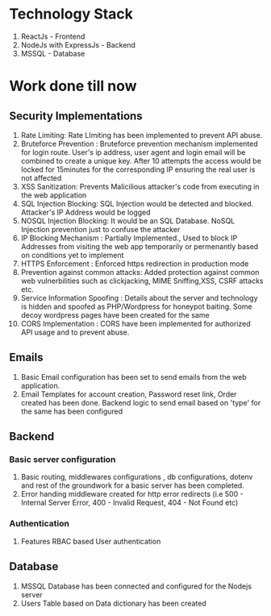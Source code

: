 # Technology Stack
1. ReactJs - Frontend
2. NodeJs with ExpressJs - Backend
3. MSSQL - Database
   
# Work done till now

## Security Implementations

1. Rate Limiting: Rate LImiting has been implemented to prevent API abuse.
2. Bruteforce Prevention : Bruteforce prevention mechanism implemented for login route. User's ip address, user agent and login email will be combined to create a unique key. After 10 attempts the access would be locked for 15minutes for the corresponding IP ensuring the real user is not affected
3. XSS Sanitization: Prevents Malicilious attacker's code from executing in the web application
4. SQL Injection Blocking: SQL Injection would be detected and blocked. Attacker's IP Address would be logged
5. NOSQL Injection Blocking: It would be an SQL Database. NoSQL Injection prevention just to confuse the attacker
6. IP Blocking Mechanism : Partially Implemented., Used to block IP Addresses from visiting the web app temporarily or permenantly based on conditions yet to implement
7. HTTPS Enforcement : Enforced https redirection in production mode
8. Prevention against common attacks: Added protection against common web vulnerbilities such as clickjacking, MIME Sniffing,XSS, CSRF attacks etc.
9. Service Information Spoofing : Details about the server and technology is hidden and spoofed as PHP/Wordpress for honeypot baiting. Some decoy wordpress pages have been created for the same
10. CORS Implementation : CORS have been implemented for authorized API usage and to prevent abuse.

## Emails

1. Basic Email configuration has been set to send emails from the web application.
2. Email Templates for account creation, Password reset link, Order created has been done. Backend logic to send email based on 'type' for the same has been configured

## Backend

### Basic server configuration
1. Basic routing, middlewares configurations , db configurations, dotenv and rest of the groundwork for a basic server has been completed.
2. Error handing middleware created for http error redirects (i.e 500 - Internal Server Error, 400 - Invalid Request, 404 - Not Found etc)

### Authentication
1. Features RBAC based User authentication

## Database

1. MSSQL Database has been connected and configured for the Nodejs server
2. Users Table based on Data dictionary has been created
   
   
